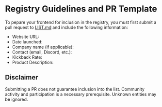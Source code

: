 # Registry Guidelines and PR Template

To pepare your frontend for inclusion in the registry, you must first submit a pull request to [LIST.md](LIST.md) and include the following information: 

- Website URL: 
- Date launched: 
- Company name (if applicable): 
- Contact (email, Discord, etc.): 
- Kickback Rate: 
- Product Description: 

## Disclaimer
Submitting a PR does not guarantee inclusion into the list. Community activity and participation is a necessary prerequisite. Unknown entities may be ignored. 
